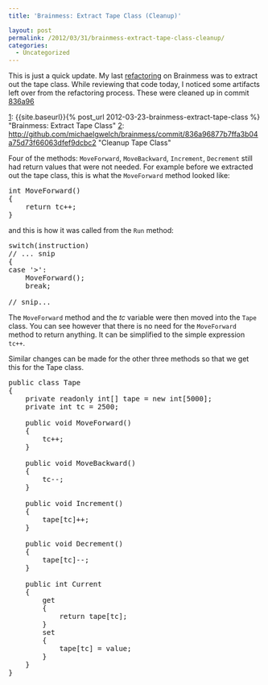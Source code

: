 ```yaml
---
title: 'Brainmess: Extract Tape Class (Cleanup)'

layout: post
permalink: /2012/03/31/brainmess-extract-tape-class-cleanup/
categories:
  - Uncategorized
---
```

This is just a quick update. My last [refactoring][1] on Brainmess was to extract out the tape class. While reviewing that code today, I noticed some artifacts left over from the refactoring process. These were cleaned up in commit [836a96][2]

 [1]: {{site.baseurl}}{% post_url 2012-03-23-brainmess-extract-tape-class %} "Brainmess: Extract Tape Class"
 [2]: http://github.com/michaelgwelch/brainmess/commit/836a96877b7ffa3b04a75d73f66063dfef9dcbc2 "Cleanup Tape Class"
<!--more-->

Four of the methods: `MoveForward`, `MoveBackward`, `Increment`, `Decrement` still had return values that were not needed. For example before we extracted out the tape class, this is what the `MoveForward` method looked like:

<pre class="brush: csharp; title: ; notranslate" title="">int MoveForward()
{
    return tc++;
}
</pre>

and this is how it was called from the `Run` method:

<pre class="brush: csharp; title: ; notranslate" title="">switch(instruction)
// ... snip
{
case '>':
    MoveForward();
    break;

// snip...
</pre>

The `MoveForward` method and the <var>tc</var> variable were then moved into the `Tape` class. You can see however that there is no need for the `MoveForward` method to return anything. It can be simplified to the simple expression `tc++`.

Similar changes can be made for the other three methods so that we get this for the Tape class.

<pre class="brush: csharp; title: ; notranslate" title="">public class Tape
{
    private readonly int[] tape = new int[5000];
    private int tc = 2500;

    public void MoveForward()
    {
        tc++;
    }

    public void MoveBackward()
    {
        tc--;
    }

    public void Increment()
    {
        tape[tc]++;
    }

    public void Decrement()
    {
        tape[tc]--;
    }

    public int Current
    {
        get
        {
            return tape[tc];
        }
        set
        {
            tape[tc] = value;
        }
    }
}
</pre>

 [1]: http://www.loominate.net/2012/03/23/brainmess-extract-tape-class/ "Brainmess: Extract Tape Class"
 [2]: http://github.com/michaelgwelch/brainmess/commit/836a96877b7ffa3b04a75d73f66063dfef9dcbc2 "Cleanup Tape Class"
